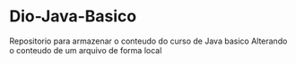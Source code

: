 # Dio-Java-Basico
Repositorio para armazenar o conteudo do curso de Java basico
Alterando o conteudo de um arquivo de forma local
